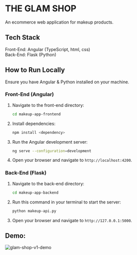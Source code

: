 # THE GLAM SHOP
An ecommerce web application for makeup products.

## Tech Stack
Front-End: Angular (TypeScript, html, css)   
Back-End: Flask (Python)

## How to Run Locally
Ensure you have Angular & Python installed on your machine.

### Front-End (Angular)
1. Navigate to the front-end directory:
    ```sh
    cd makeup-app-frontend
    ```
2. Install dependencies:
    ```sh
    npm install <dependency>
    ```
3. Run the Angular development server:
    ```sh
    ng serve --configuration=development
    ```
4. Open your browser and navigate to `http://localhost:4200`.

### Back-End (Flask)
1. Navigate to the back-end directory:
    ```sh
    cd makeup-app-backend
    ```
2. Run this command in your terminal to start the server:
    ```sh
    python makeup-api.py
    ```
3. Open your browser and navigate to `http://127.0.0.1:5000`.


## Demo:
![glam-shop-v1-demo](https://github.com/user-attachments/assets/d8e1d045-62da-4ca7-90fd-f586ec0eb882)
